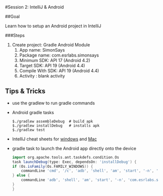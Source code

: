#Session 2: IntelliJ & Android

##Goal 

Learn how to setup an Android project in IntelliJ

###Steps
1. Create project: Gradle Android Module
    1. App name: SimonSays
    1. Package name: com.esrlabs.simonsays
    1. Minimum SDK: API 17 (Android 4.2)
    1. Target SDK: API 19 (Android 4.4)
    1. Compile With SDK: API 19 (Android 4.4)
    1. Activity : blank activity


## Tips & Tricks

- use the gradlew to run gradle commands
- Android gradle tasks

    ```
    $./gradlew assembleDebug  # build apk
    $./gradlew installDebug   # installs apk
    $./gradlew test 
    ```
- IntelliJ cheat sheets for  [windows](https://www.jetbrains.com/idea/docs/IntelliJIDEA_ReferenceCard.pdf) and [Mac](https://www.jetbrains.com/idea/docs/IntelliJIDEA_ReferenceCard_Mac.pdf)

- gradle task to launch the Android app directly onto the device
    ```groovy
    import org.apache.tools.ant.taskdefs.condition.Os
    task launchDebug(type: Exec, dependsOn: 'installDebug') {
    if (Os.isFamily(Os.FAMILY_WINDOWS)) {
        commandLine 'cmd', '/c', 'adb', 'shell', 'am', 'start', '-n', 'com.esrlabs.simonsays/.NewGameActivity'
    } else {    
        commandLine 'adb', 'shell', 'am', 'start', '-n', 'com.esrlabs.simonsays/.NewGameActivity'
    }
    }
    ```